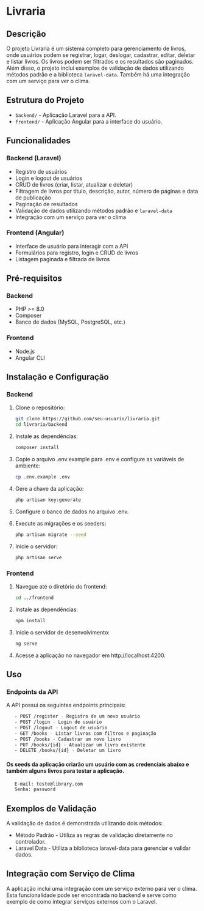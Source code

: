 # Livraria

## Descrição

O projeto Livraria é um sistema completo para gerenciamento de livros, onde usuários podem se registrar, logar, deslogar, cadastrar, editar, deletar e listar livros. Os livros podem ser filtrados e os resultados são paginados. Além disso, o projeto inclui exemplos de validação de dados utilizando métodos padrão e a biblioteca `laravel-data`. Também há uma integração com um serviço para ver o clima.

## Estrutura do Projeto

- `backend/` - Aplicação Laravel para a API.
- `frontend/` - Aplicação Angular para a interface do usuário.

## Funcionalidades

### Backend (Laravel)

- Registro de usuários
- Login e logout de usuários
- CRUD de livros (criar, listar, atualizar e deletar)
- Filtragem de livros por título, descrição, autor, número de páginas e data de publicação
- Paginação de resultados
- Validação de dados utilizando métodos padrão e `laravel-data`
- Integração com um serviço para ver o clima

### Frontend (Angular)

- Interface de usuário para interagir com a API
- Formulários para registro, login e CRUD de livros
- Listagem paginada e filtrada de livros

## Pré-requisitos

### Backend

- PHP >= 8.0
- Composer
- Banco de dados (MySQL, PostgreSQL, etc.)

### Frontend

- Node.js
- Angular CLI

## Instalação e Configuração

### Backend

1. Clone o repositório:
   ```bash
   git clone https://github.com/seu-usuario/livraria.git
   cd livraria/backend

2. Instale as dependências:
   ```bash
   composer install

3. Copie o arquivo .env.example para .env e configure as variáveis de ambiente:
   ```bash
   cp .env.example .env

4. Gere a chave da aplicação:
   ```bash
   php artisan key:generate

5. Configure o banco de dados no arquivo .env.


6. Execute as migrações e os seeders:
   ```bash
   php artisan migrate --seed
   
7. Inicie o servidor:
   ```bash
   php artisan serve

### Frontend

1. Navegue até o diretório do frontend:
   ```bash
   cd ../frontend

2. Instale as dependências:
   ```bash
   npm install

3. Inicie o servidor de desenvolvimento:
   ```bash
   ng serve
   
4. Acesse a aplicação no navegador em http://localhost:4200.

## Uso

### Endpoints da API

A API possui os seguintes endpoints principais:

```bash
   - POST /register - Registro de um novo usuário
   - POST /login - Login de usuário
   - POST /logout - Logout de usuário
   - GET /books - Listar livros com filtros e paginação
   - POST /books - Cadastrar um novo livro
   - PUT /books/{id} - Atualizar um livro existente
   - DELETE /books/{id} - Deletar um livro 
   ```
#### Os seeds da aplicação criarão um usuário com as credenciais abaixo e também alguns livros para testar a aplicação.
```bash
   E-mail: teste@library.com
   Senha: password
   ```

## Exemplos de Validação
A validação de dados é demonstrada utilizando dois métodos:

- Método Padrão - Utiliza as regras de validação diretamente no controlador.
- Laravel Data - Utiliza a biblioteca laravel-data para gerenciar e validar dados.


## Integração com Serviço de Clima
A aplicação inclui uma integração com um serviço externo para ver o clima. Esta funcionalidade pode ser encontrada no backend e serve como exemplo de como integrar serviços externos com o Laravel.